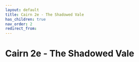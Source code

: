 ```yaml
---
layout: default
title: Cairn 2e - The Shadowed Vale
has_children: true
nav_order: 2
redirect_from: 
---
```


# Cairn 2e - The Shadowed Vale